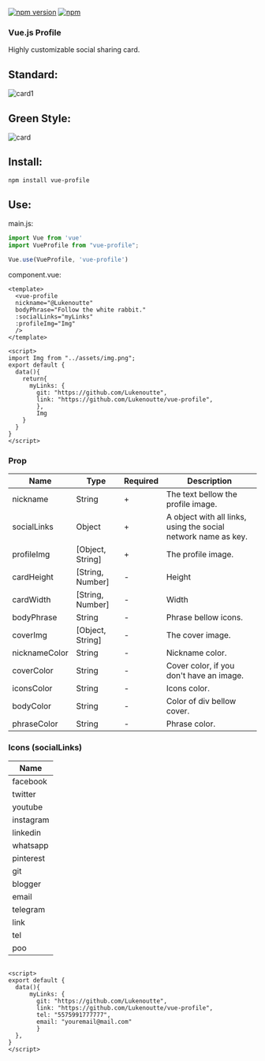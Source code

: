 [![npm version](https://badge.fury.io/js/vue-profile.svg)](https://badge.fury.io/js/vue-profile)
[![npm](https://img.shields.io/npm/dm/vue-profile.svg)](https://www.npmjs.com/package/vue-profile)

### Vue.js Profile

Highly customizable social sharing card.

## Standard: 
![card1](https://user-images.githubusercontent.com/32497719/115598876-45451b00-a2b1-11eb-87fb-c1c9971eba3b.png)
## Green Style: 
![card](https://user-images.githubusercontent.com/32497719/115598806-2f375a80-a2b1-11eb-8606-0be7e922dbe5.gif)

## Install:

```bash
npm install vue-profile
```


## Use:
main.js:
```js
import Vue from 'vue'
import VueProfile from "vue-profile";

Vue.use(VueProfile, 'vue-profile')
```
component.vue:
```vue
<template>
  <vue-profile 
  nickname="@Lukenoutte" 
  bodyPhrase="Follow the white rabbit."
  :socialLinks="myLinks"
  :profileImg="Img"
  />
</template>

<script>
import Img from "../assets/img.png";
export default {
  data(){
    return{
      myLinks: { 
        git: "https://github.com/Lukenoutte",         
        link: "https://github.com/Lukenoutte/vue-profile", 
        },
        Img
    }
  }
}
</script>

```

### Prop

| Name              | Type                  | Required | Description                                                    |
| ----------        | ----------------------| -------- | -------------------------------------------------------------- |
| nickname          | String                | +        | The text bellow the profile image.                             |
| socialLinks       | Object                | +        | A object with all links, using the social network name as key. |
| profileImg        | [Object, String]      | +        | The profile image.                                             |
| cardHeight        | [String, Number]      | -        | Height                                                         |
| cardWidth         | [String, Number]      | -        | Width                                                          |
| bodyPhrase        | String                | -        | Phrase bellow icons.                                           |
| coverImg          | [Object, String]      | -        | The cover image.                                               |
| nicknameColor     | String                | -        | Nickname color.                                                |
| coverColor        | String                | -        | Cover color, if you don't have an image.                       |
| iconsColor        | String                | -        | Icons color.                                                   |
| bodyColor         | String                | -        | Color of div bellow cover.                                     |
| phraseColor       | String                | -        | Phrase color.                                                  |


### Icons (socialLinks)
| Name              | 
| ----------        | 
| facebook          |
| twitter           | 
| youtube           | 
| instagram         | 
| linkedin          | 
| whatsapp          | 
| pinterest         | 
| git               | 
| blogger           | 
| email             | 
| telegram          | 
| link              | 
| tel               | 
| poo               | 

```vue

<script>
export default {
  data(){
      myLinks: { 
        git: "https://github.com/Lukenoutte",         
        link: "https://github.com/Lukenoutte/vue-profile",
        tel: "5575991777777",
        email: "youremail@mail.com"
        }
  },
}
</script>

```

